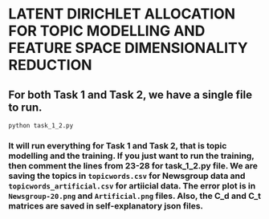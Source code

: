 # LATENT DIRICHLET ALLOCATION FOR TOPIC MODELLING AND FEATURE SPACE DIMENSIONALITY REDUCTION

## For both Task 1 and Task 2, we have a single file to run.

```
python task_1_2.py
```

### It will run everything for Task 1 and Task 2, that is topic modelling and the training. If you just want to run the training, then comment the lines from 23-28 for task_1_2.py file. We are saving the topics in `topicwords.csv` for Newsgroup data and `topicwords_artificial.csv` for artiicial data. The error plot is in `Newsgroup-20.png` and `Artificial.png` files. Also, the C_d and C_t matrices are saved in self-explanatory json files.